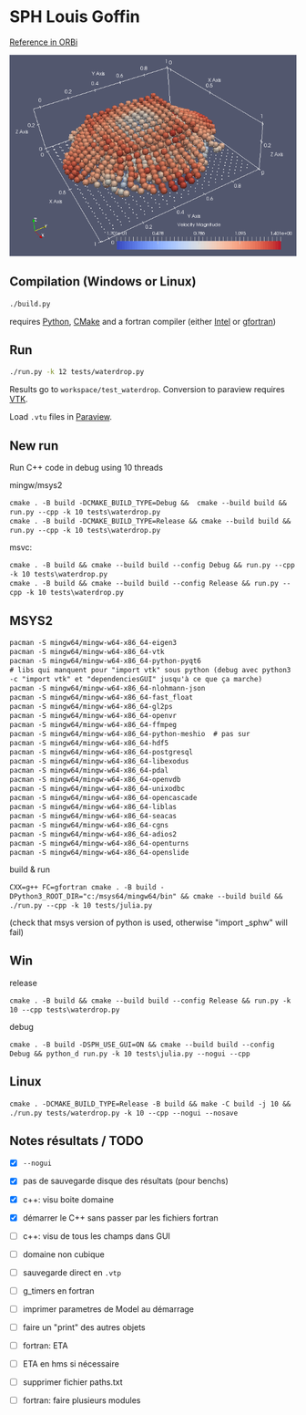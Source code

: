 # SPH Louis Goffin

[Reference in ORBi](http://orbi.ulg.ac.be/handle/2268/156166)

![Screenshot](doc/screenshot.png)

## Compilation (Windows or Linux)

```bash
./build.py
```
requires [Python](https://www.python.org/), [CMake](https://cmake.org/) and a fortran compiler (either [Intel](https://software.intel.com/en-us/fortran-compilers) or [gfortran](https://gcc.gnu.org/fortran/))

## Run

```bash
./run.py -k 12 tests/waterdrop.py
```
Results go to `workspace/test_waterdrop`. Conversion to paraview requires [VTK](http://www.vtk.org/).

Load `.vtu` files in [Paraview](http://www.paraview.org/).


## New run

Run C++ code in debug using 10 threads

mingw/msys2 
```
cmake . -B build -DCMAKE_BUILD_TYPE=Debug &&  cmake --build build && run.py --cpp -k 10 tests\waterdrop.py
cmake . -B build -DCMAKE_BUILD_TYPE=Release && cmake --build build && run.py --cpp -k 10 tests\waterdrop.py
```
msvc:
```
cmake . -B build && cmake --build build --config Debug && run.py --cpp -k 10 tests\waterdrop.py
cmake . -B build && cmake --build build --config Release && run.py --cpp -k 10 tests\waterdrop.py
```



## MSYS2

```
pacman -S mingw64/mingw-w64-x86_64-eigen3
pacman -S mingw64/mingw-w64-x86_64-vtk
pacman -S mingw64/mingw-w64-x86_64-python-pyqt6
# libs qui manquent pour "import vtk" sous python (debug avec python3 -c "import vtk" et "dependenciesGUI" jusqu'à ce que ça marche)
pacman -S mingw64/mingw-w64-x86_64-nlohmann-json
pacman -S mingw64/mingw-w64-x86_64-fast_float
pacman -S mingw64/mingw-w64-x86_64-gl2ps
pacman -S mingw64/mingw-w64-x86_64-openvr
pacman -S mingw64/mingw-w64-x86_64-ffmpeg
pacman -S mingw64/mingw-w64-x86_64-python-meshio  # pas sur
pacman -S mingw64/mingw-w64-x86_64-hdf5
pacman -S mingw64/mingw-w64-x86_64-postgresql
pacman -S mingw64/mingw-w64-x86_64-libexodus
pacman -S mingw64/mingw-w64-x86_64-pdal
pacman -S mingw64/mingw-w64-x86_64-openvdb
pacman -S mingw64/mingw-w64-x86_64-unixodbc
pacman -S mingw64/mingw-w64-x86_64-opencascade
pacman -S mingw64/mingw-w64-x86_64-liblas
pacman -S mingw64/mingw-w64-x86_64-seacas
pacman -S mingw64/mingw-w64-x86_64-cgns
pacman -S mingw64/mingw-w64-x86_64-adios2
pacman -S mingw64/mingw-w64-x86_64-openturns
pacman -S mingw64/mingw-w64-x86_64-openslide
```
build & run 
```
CXX=g++ FC=gfortran cmake . -B build -DPython3_ROOT_DIR="c:/msys64/mingw64/bin" && cmake --build build && ./run.py --cpp -k 10 tests/julia.py
```
(check that msys version of python is used, otherwise "import _sphw" will fail)

## Win

release
```
cmake . -B build && cmake --build build --config Release && run.py -k 10 --cpp tests\waterdrop.py
```

debug
```
cmake . -B build -DSPH_USE_GUI=ON && cmake --build build --config Debug && python_d run.py -k 10 tests\julia.py --nogui --cpp
```

## Linux

```
cmake . -DCMAKE_BUILD_TYPE=Release -B build && make -C build -j 10 && ./run.py tests/waterdrop.py -k 10 --cpp --nogui --nosave
```


## Notes résultats / TODO


  - [x] `--nogui`
  - [x] pas de sauvegarde disque des résultats (pour benchs)
  - [x] c++: visu boite domaine
  - [x] démarrer le C++ sans passer par les fichiers fortran
  - [ ] c++: visu de tous les champs dans GUI
  - [ ] domaine non cubique 
  - [ ] sauvegarde direct en `.vtp`
  - [ ] g_timers en fortran
  - [ ] imprimer parametres de Model au démarrage
  - [ ] faire un "print" des autres objets
  - [ ] fortran: ETA
  - [ ] ETA en hms si nécessaire
  - [ ] supprimer fichier paths.txt
  - [ ] fortran: faire plusieurs modules

